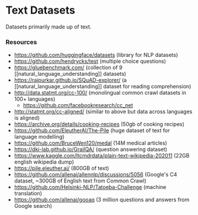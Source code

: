 # Text Datasets

Datasets primarily made up of text.

### Resources

- https://github.com/huggingface/datasets (library for NLP datasets)
- https://github.com/hendrycks/test (multiple choice questions)
- https://gluebenchmark.com/ (collection of 9 [[natural_language_understanding]] datasets)
- https://rajpurkar.github.io/SQuAD-explorer/ (a [[natural_language_understanding]] dataset for reading comprehension)
- http://data.statmt.org/cc-100/ (monolingual common crawl datasets in 100+ languages)
  - https://github.com/facebookresearch/cc_net
- http://statmt.org/cc-aligned/ (similar to above but data across languages is aligned)
- https://archive.org/details/cooking-recipes (50gb of cooking recipes)
- https://github.com/EleutherAI/The-Pile (huge dataset of text for language modelling)
- https://github.com/BruceWen120/medal (14M medical articles)
- https://dki-lab.github.io/GrailQA/ (question answering dataset)
- https://www.kaggle.com/ltcmdrdata/plain-text-wikipedia-202011 (22GB english wikipedia dump)
- https://pile.eleuther.ai/ (800GB of text)
- https://github.com/allenai/allennlp/discussions/5056 (Google's C4 dataset, ~300GB of English text from Common Crawl)
- https://github.com/Helsinki-NLP/Tatoeba-Challenge (machine translation)
- https://github.com/allenai/gooaq (3 million questions and answers from Google search)
